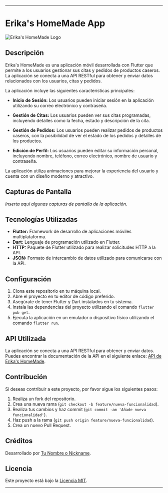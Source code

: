 ---

# Erika's HomeMade App

![Erika's HomeMade Logo](https://example.com/logo.png)

## Descripción

Erika's HomeMade es una aplicación móvil desarrollada con Flutter que permite a los usuarios gestionar sus citas y pedidos de productos caseros. La aplicación se conecta a una API RESTful para obtener y enviar datos relacionados con los usuarios, citas y pedidos.

La aplicación incluye las siguientes características principales:

- **Inicio de Sesión:** Los usuarios pueden iniciar sesión en la aplicación utilizando su correo electrónico y contraseña.

- **Gestión de Citas:** Los usuarios pueden ver sus citas programadas, incluyendo detalles como la fecha, estado y descripción de la cita.

- **Gestión de Pedidos:** Los usuarios pueden realizar pedidos de productos caseros, con la posibilidad de ver el estado de los pedidos y detalles de los productos.

- **Edición de Perfil:** Los usuarios pueden editar su información personal, incluyendo nombre, teléfono, correo electrónico, nombre de usuario y contraseña.

La aplicación utiliza animaciones para mejorar la experiencia del usuario y cuenta con un diseño moderno y atractivo.

## Capturas de Pantalla

_Inserta aquí algunas capturas de pantalla de la aplicación._

## Tecnologías Utilizadas

- **Flutter:** Framework de desarrollo de aplicaciones móviles multiplataforma.
- **Dart:** Lenguaje de programación utilizado en Flutter.
- **HTTP:** Paquete de Flutter utilizado para realizar solicitudes HTTP a la API.
- **JSON:** Formato de intercambio de datos utilizado para comunicarse con la API.

## Configuración

1. Clona este repositorio en tu máquina local.
2. Abre el proyecto en tu editor de código preferido.
3. Asegúrate de tener Flutter y Dart instalados en tu sistema.
4. Instala las dependencias del proyecto utilizando el comando `flutter pub get`.
5. Ejecuta la aplicación en un emulador o dispositivo físico utilizando el comando `flutter run`.

## API Utilizada

La aplicación se conecta a una API RESTful para obtener y enviar datos. Puedes encontrar la documentación de la API en el siguiente enlace: [API de Erika's HomeMade](https://api-movil-rh0g.onrender.com).

## Contribución

Si deseas contribuir a este proyecto, por favor sigue los siguientes pasos:

1. Realiza un fork del repositorio.
2. Crea una nueva rama (`git checkout -b feature/nueva-funcionalidad`).
3. Realiza tus cambios y haz commit (`git commit -am 'Añade nueva funcionalidad'`).
4. Haz push a la rama (`git push origin feature/nueva-funcionalidad`).
5. Crea un nuevo Pull Request.

## Créditos

Desarrollado por [Tu Nombre o Nickname](https://github.com/tu-usuario).

## Licencia

Este proyecto está bajo la [Licencia MIT](https://opensource.org/licenses/MIT).

--- 